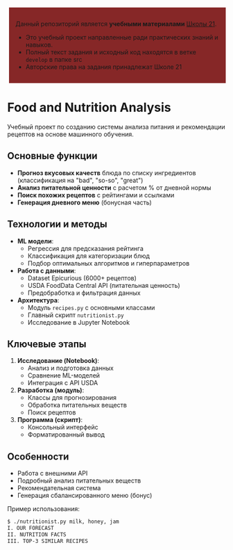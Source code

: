 <div style="background-color:rgb(134, 39, 39); padding: 15px; border-left: 4px solid rgb(255, 255, 255); margin: 20px 0;">

Данный репозиторий является **учебными материалами** [Школы 21](https://21-school.ru/).

- Это учебный проект направленные ради практических знаний и навыков.
- Полный текст задания и исходный код находятся в ветке `develop` в папке src
- Авторские права на задания принадлежат Школе 21

</div>

# Food and Nutrition Analysis

Учебный проект по созданию системы анализа питания и рекомендации рецептов на основе машинного обучения.

## Основные функции
- **Прогноз вкусовых качеств** блюда по списку ингредиентов (классификация на "bad", "so-so", "great")
- **Анализ питательной ценности** с расчетом % от дневной нормы
- **Поиск похожих рецептов** с рейтингами и ссылками
- **Генерация дневного меню** (бонусная часть)

## Технологии и методы
- **ML модели**:
  - Регрессия для предсказания рейтинга
  - Классификация для категоризации блюд
  - Подбор оптимальных алгоритмов и гиперпараметров
- **Работа с данными**:
  - Dataset Epicurious (6000+ рецептов)
  - USDA FoodData Central API (питательная ценность)
  - Предобработка и фильтрация данных
- **Архитектура**:
  - Модуль `recipes.py` с основными классами
  - Главный скрипт `nutritionist.py`
  - Исследование в Jupyter Notebook

## Ключевые этапы
1. **Исследование (Notebook)**:
   - Анализ и подготовка данных
   - Сравнение ML-моделей
   - Интеграция с API USDA
2. **Разработка (модуль)**:
   - Классы для прогнозирования
   - Обработка питательных веществ
   - Поиск рецептов
3. **Программа (скрипт)**:
   - Консольный интерфейс
   - Форматированный вывод

## Особенности
- Работа с внешними API
- Подробный анализ питательных веществ
- Рекомендательная система
- Генерация сбалансированного меню (бонус)

Пример использования:
```bash
$ ./nutritionist.py milk, honey, jam
I. OUR FORECAST
II. NUTRITION FACTS
III. TOP-3 SIMILAR RECIPES